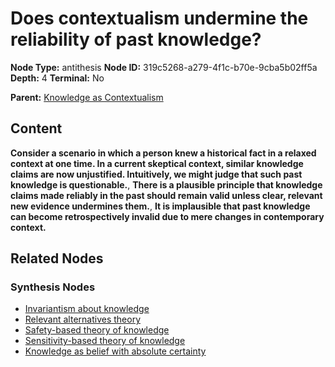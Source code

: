 # Does contextualism undermine the reliability of past knowledge?

**Node Type:** antithesis
**Node ID:** 319c5268-a279-4f1c-b70e-9cba5b02ff5a
**Depth:** 4
**Terminal:** No

**Parent:** [Knowledge as Contextualism](knowledge-as-contextualism-synthesis-95073345-ff14-49ac-b124-8196c4024972.md)

## Content

**Consider a scenario in which a person knew a historical fact in a relaxed context at one time. In a current skeptical context, similar knowledge claims are now unjustified. Intuitively, we might judge that such past knowledge is questionable.**, **There is a plausible principle that knowledge claims made reliably in the past should remain valid unless clear, relevant new evidence undermines them.**, **It is implausible that past knowledge can become retrospectively invalid due to mere changes in contemporary context.**

## Related Nodes

### Synthesis Nodes

- [Invariantism about knowledge](invariantism-about-knowledge-synthesis-5ea2a93b-00ad-4ef3-8052-dedba0fe3ede.md)
- [Relevant alternatives theory](relevant-alternatives-theory-synthesis-2ff6dd3f-af63-43f8-a3b8-d901fe66d9b8.md)
- [Safety-based theory of knowledge](safety-based-theory-of-knowledge-synthesis-7e59a899-2a7f-4d55-9b4d-e1b6fb1ec39f.md)
- [Sensitivity-based theory of knowledge](sensitivity-based-theory-of-knowledge-synthesis-79a3b8f1-e28c-4a93-87b5-c6997248d8eb.md)
- [Knowledge as belief with absolute certainty](knowledge-as-belief-with-absolute-certainty-synthesis-6f4e3632-65fd-4bc1-a2c4-da22362d666f.md)

